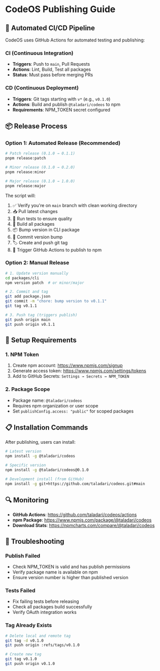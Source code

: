 # CodeOS Publishing Guide

## 🚀 Automated CI/CD Pipeline

CodeOS uses GitHub Actions for automated testing and publishing:

### **CI (Continuous Integration)**
- **Triggers**: Push to `main`, Pull Requests
- **Actions**: Lint, Build, Test all packages
- **Status**: Must pass before merging PRs

### **CD (Continuous Deployment)**  
- **Triggers**: Git tags starting with `v*` (e.g., `v0.1.0`)
- **Actions**: Build and publish `@taladari/codeos` to npm
- **Requirements**: NPM_TOKEN secret configured

## 📦 Release Process

### **Option 1: Automated Release (Recommended)**
```bash
# Patch release (0.1.0 → 0.1.1)
pnpm release:patch

# Minor release (0.1.0 → 0.2.0)  
pnpm release:minor

# Major release (0.1.0 → 1.0.0)
pnpm release:major
```

The script will:
1. ✅ Verify you're on `main` branch with clean working directory
2. 📥 Pull latest changes
3. 🧪 Run tests to ensure quality
4. 🔨 Build all packages
5. 📦 Bump version in CLI package
6. 💾 Commit version bump
7. 🏷️ Create and push git tag
8. 🚀 Trigger GitHub Actions to publish to npm

### **Option 2: Manual Release**
```bash
# 1. Update version manually
cd packages/cli
npm version patch  # or minor/major

# 2. Commit and tag
git add package.json
git commit -m "chore: bump version to v0.1.1"
git tag v0.1.1

# 3. Push tag (triggers publish)
git push origin main
git push origin v0.1.1
```

## 🔑 Setup Requirements

### **1. NPM Token**
1. Create npm account: https://www.npmjs.com/signup
2. Generate access token: https://www.npmjs.com/settings/tokens
3. Add to GitHub Secrets: `Settings → Secrets → NPM_TOKEN`

### **2. Package Scope**
- Package name: `@taladari/codeos`
- Requires npm organization or user scope
- Set `publishConfig.access: "public"` for scoped packages

## 📋 Installation Commands

After publishing, users can install:

```bash
# Latest version
npm install -g @taladari/codeos

# Specific version  
npm install -g @taladari/codeos@0.1.0

# Development install (from GitHub)
npm install -g git+https://github.com/taladari/codeos.git#main
```

## 🔍 Monitoring

- **GitHub Actions**: https://github.com/taladari/codeos/actions
- **npm Package**: https://www.npmjs.com/package/@taladari/codeos
- **Download Stats**: https://npmcharts.com/compare/@taladari/codeos

## 🐛 Troubleshooting

### **Publish Failed**
- Check NPM_TOKEN is valid and has publish permissions
- Verify package name is available on npm
- Ensure version number is higher than published version

### **Tests Failed**
- Fix failing tests before releasing
- Check all packages build successfully
- Verify OAuth integration works

### **Tag Already Exists**
```bash
# Delete local and remote tag
git tag -d v0.1.0
git push origin :refs/tags/v0.1.0

# Create new tag
git tag v0.1.0
git push origin v0.1.0
```
